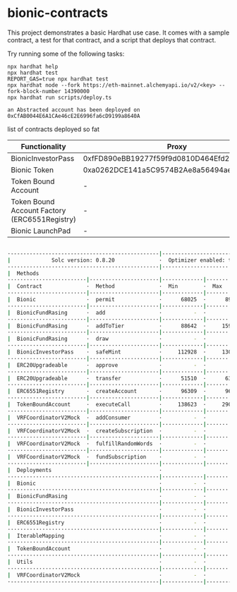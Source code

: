 # bionic-contracts

This project demonstrates a basic Hardhat use case. It comes with a sample contract, a test for that contract, and a script that deploys that contract.

Try running some of the following tasks:

```shell
npx hardhat help
npx hardhat test
REPORT_GAS=true npx hardhat test
npx hardhat node --fork https://eth-mainnet.alchemyapi.io/v2/<key> --fork-block-number 14390000
npx hardhat run scripts/deploy.ts
```

```
an Abstracted account has been deployed on 0xCfAB0044E6A1CAe46cE2E6996fa6cD9199a8640A
```

list of contracts deployed so fat

| Functionality                                 | Proxy                                      | Implementaion                              | URL                                                                                    |
| --------------------------------------------- | ------------------------------------------ | ------------------------------------------ | -------------------------------------------------------------------------------------- |
| BionicInvestorPass                            | 0xfFD890eBB19277f59f9d0810D464Efd2775df08E | 0x26C1FC685E9A39D00A34e731CAf1BEBA71C4EE61 | https://mumbai.polygonscan.com/address/0x26C1FC685E9A39D00A34e731CAf1BEBA71C4EE61#code |
| Bionic Token                                  | 0xa0262DCE141a5C9574B2Ae8a56494aeFe7A28c8F | 0xcc25bbC5B66F5379eEdD804D7a2efa647B8a008F | https://mumbai.polygonscan.com/address/0xcc25bbC5B66F5379eEdD804D7a2efa647B8a008F#code |
| Token Bound Account                           | -                                          | 0x34278B198852CCCD6Bd535eb08E45620dcf9ca3b | https://mumbai.polygonscan.com/address/0x34278B198852CCCD6Bd535eb08E45620dcf9ca3b#code |
| Token Bound Account Factory (ERC6551Registry) | -                                          | 0x02101dfB77FDE026414827Fdc604ddAF224F0921 | https://mumbai.polygonscan.com/address/0x02101dfB77FDE026414827Fdc604ddAF224F0921#code |
| Bionic LaunchPad                              | -                                          | 0x486E0938DE02A54BbCcE7B867e449c9f9bd2fd10 | https://mumbai.polygonscan.com/address/0x486E0938DE02A54BbCcE7B867e449c9f9bd2fd10#code |

```bash

·-----------------------------------------------|---------------------------|--------------|-----------------------------·
|             Solc version: 0.8.20              ·  Optimizer enabled: true  ·  Runs: 1000  ·  Block limit: 30000000 gas  │
················································|···························|··············|······························
|  Methods                                                                                                               │
·························|······················|·············|·············|··············|···············|··············
|  Contract              ·  Method              ·  Min        ·  Max        ·  Avg         ·  # calls      ·  usd (avg)  │
·························|······················|·············|·············|··············|···············|··············
|  Bionic                ·  permit              ·      68025  ·      89508  ·       82347  ·            3  ·          -  │
·························|······················|·············|·············|··············|···············|··············
|  BionicFundRasing      ·  add                 ·          -  ·          -  ·      469704  ·            3  ·          -  │
·························|······················|·············|·············|··············|···············|··············
|  BionicFundRasing      ·  addToTier           ·      88642  ·     159536  ·      127614  ·            6  ·          -  │
·························|······················|·············|·············|··············|···············|··············
|  BionicFundRasing      ·  draw                ·          -  ·          -  ·      350967  ·            2  ·          -  │
·························|······················|·············|·············|··············|···············|··············
|  BionicInvestorPass    ·  safeMint            ·     112928  ·     130028  ·      114492  ·           22  ·          -  │
·························|······················|·············|·············|··············|···············|··············
|  ERC20Upgradeable      ·  approve             ·          -  ·          -  ·       50918  ·            1  ·          -  │
·························|······················|·············|·············|··············|···············|··············
|  ERC20Upgradeable      ·  transfer            ·      51510  ·      63675  ·       52544  ·           12  ·          -  │
·························|······················|·············|·············|··············|···············|··············
|  ERC6551Registry       ·  createAccount       ·      96309  ·      96321  ·       96320  ·           22  ·          -  │
·························|······················|·············|·············|··············|···············|··············
|  TokenBoundAccount     ·  executeCall         ·     138623  ·     290964  ·      266349  ·           48  ·          -  │
·························|······················|·············|·············|··············|···············|··············
|  VRFCoordinatorV2Mock  ·  addConsumer         ·          -  ·          -  ·       71070  ·            1  ·          -  │
·························|······················|·············|·············|··············|···············|··············
|  VRFCoordinatorV2Mock  ·  createSubscription  ·          -  ·          -  ·       67522  ·            2  ·          -  │
·························|······················|·············|·············|··············|···············|··············
|  VRFCoordinatorV2Mock  ·  fulfillRandomWords  ·          -  ·          -  ·      278160  ·            3  ·          -  │
·························|······················|·············|·············|··············|···············|··············
|  VRFCoordinatorV2Mock  ·  fundSubscription    ·          -  ·          -  ·       29309  ·            1  ·          -  │
·························|······················|·············|·············|··············|···············|··············
|  Deployments                                  ·                                          ·  % of limit   ·             │
················································|·············|·············|··············|···············|··············
|  Bionic                                       ·          -  ·          -  ·     2911243  ·        9.7 %  ·          -  │
················································|·············|·············|··············|···············|··············
|  BionicFundRasing                             ·          -  ·          -  ·     4080172  ·       13.6 %  ·          -  │
················································|·············|·············|··············|···············|··············
|  BionicInvestorPass                           ·          -  ·          -  ·     4071479  ·       13.6 %  ·          -  │
················································|·············|·············|··············|···············|··············
|  ERC6551Registry                              ·          -  ·          -  ·      287627  ·          1 %  ·          -  │
················································|·············|·············|··············|···············|··············
|  IterableMapping                              ·          -  ·          -  ·      334972  ·        1.1 %  ·          -  │
················································|·············|·············|··············|···············|··············
|  TokenBoundAccount                            ·          -  ·          -  ·     2315283  ·        7.7 %  ·          -  │
················································|·············|·············|··············|···············|··············
|  Utils                                        ·          -  ·          -  ·      236061  ·        0.8 %  ·          -  │
················································|·············|·············|··············|···············|··············
|  VRFCoordinatorV2Mock                         ·          -  ·          -  ·     1153373  ·        3.8 %  ·          -  │
·-----------------------------------------------|-------------|-------------|--------------|---------------|-------------·


```
